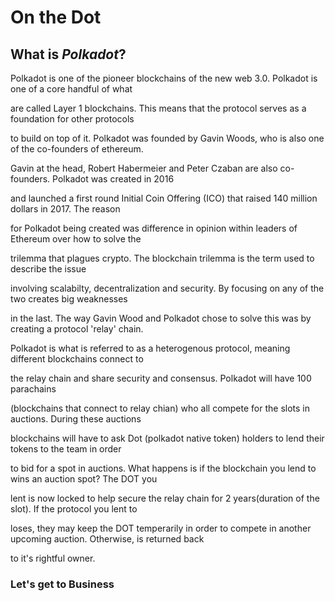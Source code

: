 # On the **Dot**

## What is *Polkadot*?
Polkadot is one of the pioneer blockchains of the new web 3.0. Polkadot is one of a core handful of what

are called Layer 1 blockchains. This means that the protocol serves as a foundation for other protocols 

to build on top of it. Polkadot was founded by Gavin Woods, who is also one of the co-founders of ethereum.

Gavin at the head, Robert Habermeier and Peter Czaban are also co-founders. Polkadot was created in 2016 

and launched a first round Initial Coin Offering (ICO) that raised 140 million dollars in 2017. The reason

for Polkadot being created was difference in opinion within leaders of Ethereum over how to solve the

trilemma that plagues crypto. The blockchain trilemma is the term used to describe the issue 

involving scalabilty, decentralization and security. By focusing on any of the two creates big weaknesses

in the last. The way Gavin Wood and Polkadot chose to solve this was by creating a protocol 'relay' chain.

Polkadot is what is referred to as a heterogenous protocol, meaning different blockchains connect to 

the relay chain and share security and consensus. Polkadot will have 100 parachains

(blockchains that connect to relay chian) who all compete for the slots in auctions. During these auctions 

blockchains will have to ask Dot (polkadot native token) holders to lend their tokens to the team in order 

to bid for a spot in auctions. What happens is if the blockchain you lend to wins an auction spot? The DOT you

lent is now locked to help secure the relay chain for 2 years(duration of the slot). If the protocol you lent to

loses, they may keep the DOT temperarily in order to compete in another upcoming auction. Otherwise, is returned back

to it's rightful owner. 


### Let's get to Business






